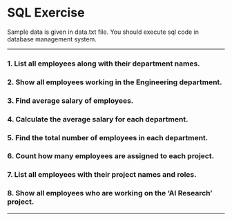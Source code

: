 # SQL Exercise 

Sample data is given in data.txt file. You should execute sql code in database management system.

---

### 1. List all employees along with their department names.

### 2. Show all employees working in the Engineering department.

### 3. Find average salary of employees.

### 4. Calculate the average salary for each department.

### 5. Find the total number of employees in each department.

### 6. Count how many employees are assigned to each project.

### 7. List all employees with their project names and roles.

### 8. Show all employees who are working on the ‘AI Research’ project.

---



 
